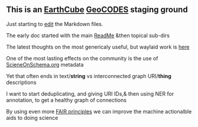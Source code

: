 ## This is an [EarthCube](https://www.earthcube.org/) [GeoCODES](https://www.earthcube.org/geocodes) staging ground

Just starting to [edit](https://github.com/MBcode/ec/edit/gh-pages/index.md) the Markdown files.

The early doc started with the main [ReadMe](https://github.com/MBcode/ec#readme) &then topical sub-dirs

The latest thoughts on the most genericaly useful, but waylaid work is [here](https://github.com/MBcode/ec/tree/master/crawl#readme)

One of the most lasting effects on the community is the use of [ScieneOnSchema.org](https://github.com/ESIPFed/science-on-schema.org/blob/master/guides/GETTING-STARTED.md) metadata

Yet that often ends in text/**string** vs interconnected graph URI/**thing** descriptions

I want to start deduplicating, and giving URI IDs,& then using NER for annotation, to get a healthy graph of connections

By using even more [FAIR principles](https://www.go-fair.org/fair-principles/) we can improve the machine actionalble aids to doing science
